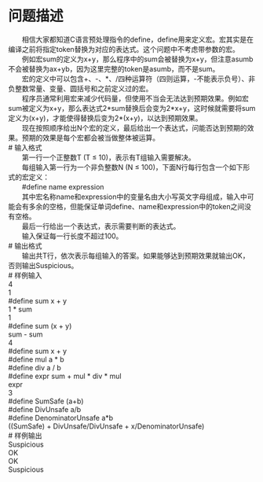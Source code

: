 <div id="pcont1" style="margin-top:20px; display:block;">

# 问题描述

<div class="pdcont">　　相信大家都知道C语言预处理指令的define，define用来定义宏。宏其实是在编译之前将指定token替换为对应的表达式。这个问题中不考虑带参数的宏。<br/>
　　例如宏sum的定义为x+y，那么程序中的sum会被替换为x+y，但注意asumb不会被替换为ax+yb，因为这里完整的token是asumb，而不是sum。<br/>
　　宏的定义中可以包含+、-、*、/四种运算符（四则运算，-不能表示负号）、非负整数常量、变量、圆括号和之前定义过的宏。<br/>
　　程序员通常利用宏来减少代码量，但使用不当会无法达到预期效果。例如宏sum被定义为x+y，那么表达式2*sum替换后会变为2*x+y，这时候就需要将sum定义为(x+y)，才能使得替换后变为2*(x+y)，以达到预期效果。<br/>
　　现在按照顺序给出N个宏的定义，最后给出一个表达式，问能否达到预期的效果。预期的效果是每个宏都会被当做整体被运算。</div>
# 输入格式

<div class="pdcont">　　第一行一个正整数T (T ≤ 10)，表示有T组输入需要解决。<br/>
　　每组输入第一行为一个非负整数N (N ≤ 100)，下面N行每行包含一个如下形式的宏定义：<br/>
　　#define name expression<br/>
　　其中宏名称name和expression中的变量名由大小写英文字母组成，输入中可能会有多余的空格，但能保证单词define、name和expression中的token之间没有空格。<br/>
　　最后一行给出一个表达式，表示需要判断的表达式。<br/>
　　输入保证每一行长度不超过100。</div>
# 输出格式

<div class="pdcont">　　输出共T行，依次表示每组输入的答案。如果能够达到预期效果就输出OK，否则输出Suspicious。</div>
# 样例输入

<div class="pddata">4<br/>
1<br/>
#define sum x + y<br/>
1 * sum<br/>
1<br/>
#define sum  (x + y)<br/>
sum - sum<br/>
4<br/>
#define sum  x + y<br/>
#define mul  a * b<br/>
#define div  a / b<br/>
#define expr sum + mul * div * mul<br/>
expr<br/>
3<br/>
#define SumSafe   (a+b)<br/>
#define DivUnsafe  a/b<br/>
#define DenominatorUnsafe  a*b<br/>
((SumSafe) + DivUnsafe/DivUnsafe + x/DenominatorUnsafe)</div>
# 样例输出

<div class="pddata">Suspicious<br/>
OK<br/>
OK<br/>
Suspicious</div>

</div>